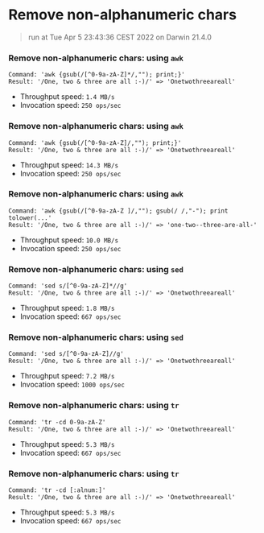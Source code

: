 # Remove non-alphanumeric chars
 
> run at Tue Apr  5 23:43:36 CEST 2022 on Darwin 21.4.0
 
### Remove non-alphanumeric chars: using `awk`
```
Command: 'awk {gsub(/[^0-9a-zA-Z]*/,""); print;}'
Result: '/One, two & three are all :-)/' => 'Onetwothreeareall'
```
* Throughput speed: `1.4 MB/s`
* Invocation speed: `250 ops/sec`

### Remove non-alphanumeric chars: using `awk`
```
Command: 'awk {gsub(/[^0-9a-zA-Z]/,""); print;}'
Result: '/One, two & three are all :-)/' => 'Onetwothreeareall'
```
* Throughput speed: `14.3 MB/s`
* Invocation speed: `250 ops/sec`

### Remove non-alphanumeric chars: using `awk`
```
Command: 'awk {gsub(/[^0-9a-zA-Z ]/,""); gsub(/ /,"-"); print tolower(...'
Result: '/One, two & three are all :-)/' => 'one-two--three-are-all-'
```
* Throughput speed: `10.0 MB/s`
* Invocation speed: `250 ops/sec`

### Remove non-alphanumeric chars: using `sed`
```
Command: 'sed s/[^0-9a-zA-Z]*//g'
Result: '/One, two & three are all :-)/' => 'Onetwothreeareall'
```
* Throughput speed: `1.8 MB/s`
* Invocation speed: `667 ops/sec`

### Remove non-alphanumeric chars: using `sed`
```
Command: 'sed s/[^0-9a-zA-Z]//g'
Result: '/One, two & three are all :-)/' => 'Onetwothreeareall'
```
* Throughput speed: `7.2 MB/s`
* Invocation speed: `1000 ops/sec`

### Remove non-alphanumeric chars: using `tr`
```
Command: 'tr -cd 0-9a-zA-Z'
Result: '/One, two & three are all :-)/' => 'Onetwothreeareall'
```
* Throughput speed: `5.3 MB/s`
* Invocation speed: `667 ops/sec`

### Remove non-alphanumeric chars: using `tr`
```
Command: 'tr -cd [:alnum:]'
Result: '/One, two & three are all :-)/' => 'Onetwothreeareall'
```
* Throughput speed: `5.3 MB/s`
* Invocation speed: `667 ops/sec`

